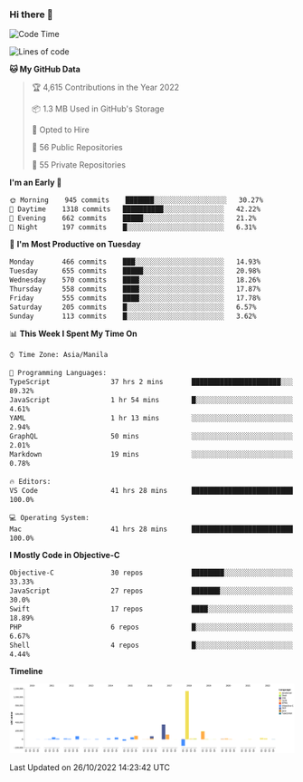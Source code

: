 ### Hi there 👋

<!--START_SECTION:waka-->
![Code Time](http://img.shields.io/badge/Code%20Time-3%2C247%20hrs%2012%20mins-blue)

![Lines of code](https://img.shields.io/badge/From%20Hello%20World%20I%27ve%20Written-2%20Million%20lines%20of%20code-blue)

**🐱 My GitHub Data** 

> 🏆 4,615 Contributions in the Year 2022
 > 
> 📦 1.3 MB Used in GitHub's Storage 
 > 
> 💼 Opted to Hire
 > 
> 📜 56 Public Repositories 
 > 
> 🔑 55 Private Repositories  
 > 
**I'm an Early 🐤** 

```text
🌞 Morning    945 commits    ███████░░░░░░░░░░░░░░░░░░   30.27% 
🌆 Daytime    1318 commits   ██████████░░░░░░░░░░░░░░░   42.22% 
🌃 Evening    662 commits    █████░░░░░░░░░░░░░░░░░░░░   21.2% 
🌙 Night      197 commits    █░░░░░░░░░░░░░░░░░░░░░░░░   6.31%

```
📅 **I'm Most Productive on Tuesday** 

```text
Monday       466 commits    ███░░░░░░░░░░░░░░░░░░░░░░   14.93% 
Tuesday      655 commits    █████░░░░░░░░░░░░░░░░░░░░   20.98% 
Wednesday    570 commits    ████░░░░░░░░░░░░░░░░░░░░░   18.26% 
Thursday     558 commits    ████░░░░░░░░░░░░░░░░░░░░░   17.87% 
Friday       555 commits    ████░░░░░░░░░░░░░░░░░░░░░   17.78% 
Saturday     205 commits    █░░░░░░░░░░░░░░░░░░░░░░░░   6.57% 
Sunday       113 commits    █░░░░░░░░░░░░░░░░░░░░░░░░   3.62%

```


📊 **This Week I Spent My Time On** 

```text
⌚︎ Time Zone: Asia/Manila

💬 Programming Languages: 
TypeScript               37 hrs 2 mins       ██████████████████████░░░   89.32% 
JavaScript               1 hr 54 mins        █░░░░░░░░░░░░░░░░░░░░░░░░   4.61% 
YAML                     1 hr 13 mins        ░░░░░░░░░░░░░░░░░░░░░░░░░   2.94% 
GraphQL                  50 mins             ░░░░░░░░░░░░░░░░░░░░░░░░░   2.01% 
Markdown                 19 mins             ░░░░░░░░░░░░░░░░░░░░░░░░░   0.78%

🔥 Editors: 
VS Code                  41 hrs 28 mins      █████████████████████████   100.0%

💻 Operating System: 
Mac                      41 hrs 28 mins      █████████████████████████   100.0%

```

**I Mostly Code in Objective-C** 

```text
Objective-C              30 repos            ████████░░░░░░░░░░░░░░░░░   33.33% 
JavaScript               27 repos            ███████░░░░░░░░░░░░░░░░░░   30.0% 
Swift                    17 repos            ████░░░░░░░░░░░░░░░░░░░░░   18.89% 
PHP                      6 repos             █░░░░░░░░░░░░░░░░░░░░░░░░   6.67% 
Shell                    4 repos             █░░░░░░░░░░░░░░░░░░░░░░░░   4.44%

```


**Timeline**

![Chart not found](https://raw.githubusercontent.com/rad182/rad182/main/charts/bar_graph.png) 


 Last Updated on 26/10/2022 14:23:42 UTC
<!--END_SECTION:waka-->


<!--
**rad182/rad182** is a ✨ _special_ ✨ repository because its `README.md` (this file) appears on your GitHub profile.

Here are some ideas to get you started:

- 🔭 I’m currently working on ...
- 🌱 I’m currently learning ...
- 👯 I’m looking to collaborate on ...
- 🤔 I’m looking for help with ...
- 💬 Ask me about ...
- 📫 How to reach me: ...
- 😄 Pronouns: ...
- ⚡ Fun fact: ...
-->
